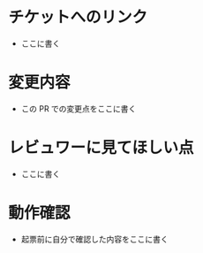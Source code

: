 # チケットへのリンク
- ここに書く
# 変更内容
- この PR での変更点をここに書く

# レビュワーに見てほしい点
- ここに書く

# 動作確認
- 起票前に自分で確認した内容をここに書く

